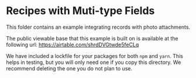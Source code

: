# Recipes with Muti-type Fields
This folder contains an example integrating records with photo attachments.

The public viewable base that this example is built on is available at the following url:
https://airtable.com/shrdDVGtwde5feCLq

We have included a lockfile for your packages for both `npm` and `yarn`. This helps in testing, but you will only need one if you copy this directory. We recommend deleting the one you do not plan to use.
